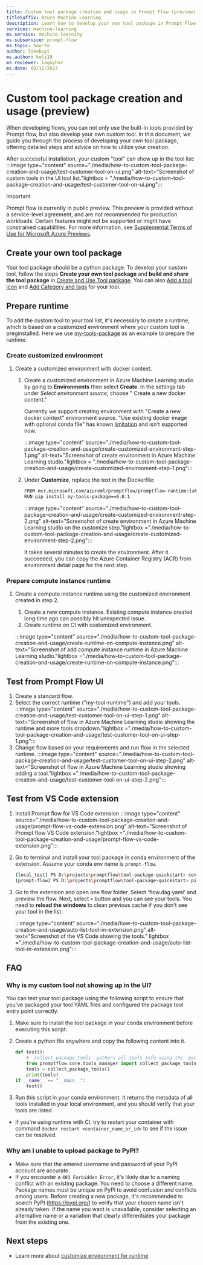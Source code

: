 ```yaml
---
title: Custom tool package creation and usage in Prompt Flow (preview)
titleSuffix: Azure Machine Learning
description: Learn how to develop your own tool package in Prompt Flow. 
services: machine-learning
ms.service: machine-learning
ms.subservice: prompt-flow
ms.topic: how-to
author: likebupt
ms.author: keli19
ms.reviewer: lagayhar
ms.date: 09/12/2023
---
```


# Custom tool package creation and usage (preview)

When developing flows, you can not only use the built-in tools provided by Prompt flow, but also develop your own custom tool. In this document, we guide you through the process of developing your own tool package, offering detailed steps and advice on how to utilize your creation.

After successful installation, your custom "tool" can show up in the tool list:
:::image type="content" source="./media/how-to-custom-tool-package-creation-and-usage/test-customer-tool-on-ui.png" alt-text="Screenshot of custom tools in the UI tool list."lightbox = "./media/how-to-custom-tool-package-creation-and-usage/test-customer-tool-on-ui.png":::

> [!IMPORTANT]
> Prompt flow is currently in public preview. This preview is provided without a service-level agreement, and are not recommended for production workloads. Certain features might not be supported or might have constrained capabilities.
> For more information, see [Supplemental Terms of Use for Microsoft Azure Previews](https://azure.microsoft.com/support/legal/preview-supplemental-terms/).

## Create your own tool package

Your tool package should be a python package. To develop your custom tool, follow the steps **Create your own tool package** and **build and share the tool package** in [Create and Use Tool package](https://microsoft.github.io/promptflow/how-to-guides/develop-a-tool/create-and-use-tool-package.html). You can also [Add a tool icon](https://microsoft.github.io/promptflow/how-to-guides/develop-a-tool/add-a-tool-icon.html) and [Add Category and tags](https://microsoft.github.io/promptflow/how-to-guides/develop-a-tool/add-category-and-tags-for-tool.html) for your tool.

## Prepare runtime

To add the custom tool to your tool list, it's necessary to create a runtime, which is based on a customized environment where your custom tool is preginstalled. Here we use [my-tools-package](https://pypi.org/project/my-tools-package/) as an example to prepare the runtime.

### Create customized environment

1. Create a customized environment with docker context.

   1. Create a customized environment in Azure Machine Learning studio by going to **Environments**  then select **Create**. In the settings tab under *Select environment source*, choose " Create a new docker content."

       Currently we support creating environment with "Create a new docker context" environment source. "Use existing docker image with optional conda file" has known [limitation](../how-to-manage-environments-v2.md#create-an-environment-from-a-conda-specification) and isn't supported now.

        :::image type="content" source="./media/how-to-custom-tool-package-creation-and-usage/create-customized-environment-step-1.png" alt-text="Screenshot of create environment in Azure Machine Learning studio."lightbox = "./media/how-to-custom-tool-package-creation-and-usage/create-customized-environment-step-1.png":::

   1. Under **Customize**, replace the text in the Dockerfile:

       ```sh
       FROM mcr.microsoft.com/azureml/promptflow/promptflow-runtime:latest
       RUN pip install my-tools-package==0.0.1
       ```

         :::image type="content" source="./media/how-to-custom-tool-package-creation-and-usage/create-customized-environment-step-2.png" alt-text="Screenshot of create environment in Azure Machine Learning studio on the customize step."lightbox ="./media/how-to-custom-tool-package-creation-and-usage/create-customized-environment-step-2.png":::
    
       It takes several minutes to create the environment. After it succeeded, you can copy the Azure Container Registry (ACR) from environment detail page for the next step.

### Prepare compute instance runtime

1. Create a compute instance runtime using the customized environment created in step 2.
    1. Create a new compute instance. Existing compute instance created long time ago can possibly hit unexpected issue.
    2. Create runtime on CI with customized environment.

    :::image type="content" source="./media/how-to-custom-tool-package-creation-and-usage/create-runtime-on-compute-instance.png" alt-text="Screenshot of add compute instance runtime in Azure Machine Learning studio."lightbox ="./media/how-to-custom-tool-package-creation-and-usage/create-runtime-on-compute-instance.png":::

## Test from Prompt Flow UI
1. Create a standard flow.
2. Select the correct runtime ("my-tool-runtime") and add your tools.
    :::image type="content" source="./media/how-to-custom-tool-package-creation-and-usage/test-customer-tool-on-ui-step-1.png" alt-text="Screenshot of flow in Azure Machine Learning studio showing the runtime and more tools dropdown."lightbox ="./media/how-to-custom-tool-package-creation-and-usage/test-customer-tool-on-ui-step-1.png":::
3. Change flow based on your requirements and run flow in the selected runtime.
    :::image type="content" source="./media/how-to-custom-tool-package-creation-and-usage/test-customer-tool-on-ui-step-2.png" alt-text="Screenshot of flow in Azure Machine Learning studio showing adding a tool."lightbox ="./media/how-to-custom-tool-package-creation-and-usage/test-customer-tool-on-ui-step-2.png":::

## Test from VS Code extension

1. Install Prompt flow for VS Code extension
    :::image type="content" source="./media/how-to-custom-tool-package-creation-and-usage/prompt-flow-vs-code-extension.png" alt-text="Screenshot of Prompt flow VS Code extension."lightbox ="./media/how-to-custom-tool-package-creation-and-usage/prompt-flow-vs-code-extension.png":::
2. Go to terminal and install your tool package in conda environment of the extension. Assume your conda env name is `prompt-flow`.

   ```sh
   (local_test) PS D:\projects\promptflow\tool-package-quickstart> conda activate prompt-flow
   (prompt-flow) PS D:\projects\promptflow\tool-package-quickstart> pip install .\dist\my_tools_package-0.0.1-py3-none-any.whl
   ```

3. Go to the extension and open one flow folder. Select 'flow.dag.yaml' and preview the flow. Next, select `+` button and you can see your tools. You need to **reload the windows** to clean previous cache if you don't see your tool in the list.

    :::image type="content" source="./media/how-to-custom-tool-package-creation-and-usage/auto-list-tool-in-extension.png" alt-text="Screenshot of the VS Code showing the tools." lightbox ="./media/how-to-custom-tool-package-creation-and-usage/auto-list-tool-in-extension.png":::

## FAQ

### Why is my custom tool not showing up in the UI?
You can test your tool package using the following script to ensure that you've packaged your tool YAML files and configured the package tool entry point correctly.

  1. Make sure to install the tool package in your conda environment before executing this script.
  2. Create a python file anywhere and copy the following content into it.

      ```python
      def test():
          # `collect_package_tools` gathers all tools info using the `package-tools` entry point. This ensures that your package is correctly packed and your tools are accurately collected. 
          from promptflow.core.tools_manager import collect_package_tools
          tools = collect_package_tools()
          print(tools)
      if __name__ == "__main__":
          test()
      ```

  3. Run this script in your conda environment. It returns the metadata of all tools installed in your local environment, and you should verify that your tools are listed.
- If you're using runtime with CI, try to restart your container with command `docker restart <container_name_or_id>` to see if the issue can be resolved.

### Why am I unable to upload package to PyPI?

- Make sure that the entered username and password of your PyPI account are accurate.
- If you encounter a `403 Forbidden Error`, it's likely due to a naming conflict with an existing package. You need to choose a different name. Package names must be unique on PyPI to avoid confusion and conflicts among users. Before creating a new package, it's recommended to search PyPI (https://pypi.org/) to verify that your chosen name isn't already taken. If the name you want is unavailable, consider selecting an alternative name or a variation that clearly differentiates your package from the existing one.

## Next steps

- Learn more about [customize environment for runtime](how-to-customize-environment-runtime.md)
